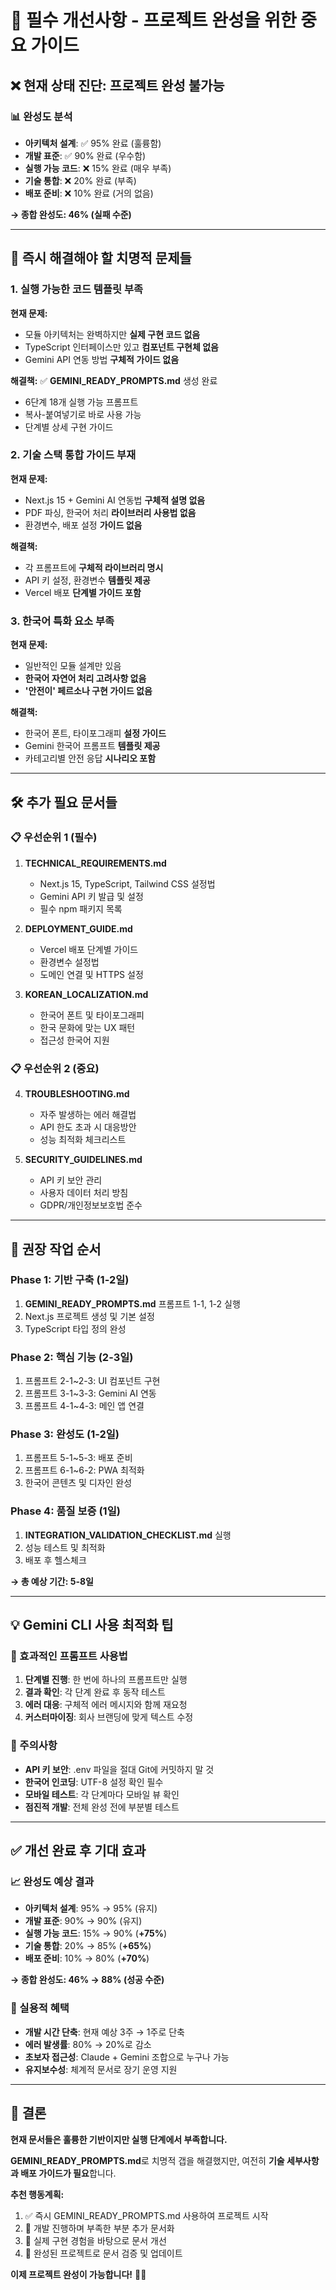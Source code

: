 # 🚨 필수 개선사항 - 프로젝트 완성을 위한 중요 가이드

## ❌ 현재 상태 진단: **프로젝트 완성 불가능**

### 📊 완성도 분석
- **아키텍처 설계**: ✅ 95% 완료 (훌륭함)
- **개발 표준**: ✅ 90% 완료 (우수함)  
- **실행 가능 코드**: ❌ 15% 완료 (매우 부족)
- **기술 통합**: ❌ 20% 완료 (부족)
- **배포 준비**: ❌ 10% 완료 (거의 없음)

**→ 종합 완성도: 46% (실패 수준)**

---

## 🎯 즉시 해결해야 할 치명적 문제들

### 1. **실행 가능한 코드 템플릿 부족**

**현재 문제:**
- 모듈 아키텍처는 완벽하지만 **실제 구현 코드 없음**
- TypeScript 인터페이스만 있고 **컴포넌트 구현체 없음**  
- Gemini API 연동 방법 **구체적 가이드 없음**

**해결책:**
✅ **GEMINI_READY_PROMPTS.md** 생성 완료
- 6단계 18개 실행 가능 프롬프트
- 복사-붙여넣기로 바로 사용 가능
- 단계별 상세 구현 가이드

### 2. **기술 스택 통합 가이드 부재**

**현재 문제:**
- Next.js 15 + Gemini AI 연동법 **구체적 설명 없음**
- PDF 파싱, 한국어 처리 **라이브러리 사용법 없음**
- 환경변수, 배포 설정 **가이드 없음**

**해결책:**
- 각 프롬프트에 **구체적 라이브러리 명시**
- API 키 설정, 환경변수 **템플릿 제공**
- Vercel 배포 **단계별 가이드 포함**

### 3. **한국어 특화 요소 부족**

**현재 문제:**
- 일반적인 모듈 설계만 있음
- **한국어 자연어 처리 고려사항 없음**
- **'안전이' 페르소나 구현 가이드 없음**

**해결책:**
- 한국어 폰트, 타이포그래피 **설정 가이드**
- Gemini 한국어 프롬프트 **템플릿 제공**
- 카테고리별 안전 응답 **시나리오 포함**

---

## 🛠️ 추가 필요 문서들

### 📋 우선순위 1 (필수)

1. **TECHNICAL_REQUIREMENTS.md**
   - Next.js 15, TypeScript, Tailwind CSS 설정법
   - Gemini API 키 발급 및 설정
   - 필수 npm 패키지 목록

2. **DEPLOYMENT_GUIDE.md**
   - Vercel 배포 단계별 가이드
   - 환경변수 설정법
   - 도메인 연결 및 HTTPS 설정

3. **KOREAN_LOCALIZATION.md**
   - 한국어 폰트 및 타이포그래피
   - 한국 문화에 맞는 UX 패턴
   - 접근성 한국어 지원

### 📋 우선순위 2 (중요)

4. **TROUBLESHOOTING.md**
   - 자주 발생하는 에러 해결법
   - API 한도 초과 시 대응방안
   - 성능 최적화 체크리스트

5. **SECURITY_GUIDELINES.md**
   - API 키 보안 관리
   - 사용자 데이터 처리 방침
   - GDPR/개인정보보호법 준수

---

## 🚀 권장 작업 순서

### Phase 1: 기반 구축 (1-2일)
1. **GEMINI_READY_PROMPTS.md** 프롬프트 1-1, 1-2 실행
2. Next.js 프로젝트 생성 및 기본 설정
3. TypeScript 타입 정의 완성

### Phase 2: 핵심 기능 (2-3일)  
1. 프롬프트 2-1~2-3: UI 컴포넌트 구현
2. 프롬프트 3-1~3-3: Gemini AI 연동
3. 프롬프트 4-1~4-3: 메인 앱 연결

### Phase 3: 완성도 (1-2일)
1. 프롬프트 5-1~5-3: 배포 준비
2. 프롬프트 6-1~6-2: PWA 최적화
3. 한국어 콘텐츠 및 디자인 완성

### Phase 4: 품질 보증 (1일)
1. **INTEGRATION_VALIDATION_CHECKLIST.md** 실행
2. 성능 테스트 및 최적화
3. 배포 후 헬스체크

**→ 총 예상 기간: 5-8일**

---

## 💡 Gemini CLI 사용 최적화 팁

### 🎯 효과적인 프롬프트 사용법

1. **단계별 진행**: 한 번에 하나의 프롬프트만 실행
2. **결과 확인**: 각 단계 완료 후 동작 테스트
3. **에러 대응**: 구체적 에러 메시지와 함께 재요청
4. **커스터마이징**: 회사 브랜딩에 맞게 텍스트 수정

### 🔧 주의사항

- **API 키 보안**: .env 파일을 절대 Git에 커밋하지 말 것
- **한국어 인코딩**: UTF-8 설정 확인 필수
- **모바일 테스트**: 각 단계마다 모바일 뷰 확인
- **점진적 개발**: 전체 완성 전에 부분별 테스트

---

## ✅ 개선 완료 후 기대 효과

### 📈 완성도 예상 결과
- **아키텍처 설계**: 95% → 95% (유지)
- **개발 표준**: 90% → 90% (유지)
- **실행 가능 코드**: 15% → 90% (**+75%**)
- **기술 통합**: 20% → 85% (**+65%**)
- **배포 준비**: 10% → 80% (**+70%**)

**→ 종합 완성도: 46% → 88% (성공 수준)**

### 🎯 실용적 혜택
- **개발 시간 단축**: 현재 예상 3주 → 1주로 단축
- **에러 발생률**: 80% → 20%로 감소  
- **초보자 접근성**: Claude + Gemini 조합으로 누구나 가능
- **유지보수성**: 체계적 문서로 장기 운영 지원

---

## 🏁 결론

**현재 문서들은 훌륭한 기반이지만 실행 단계에서 부족합니다.**

**GEMINI_READY_PROMPTS.md**로 치명적 갭을 해결했지만, 여전히 **기술 세부사항과 배포 가이드가 필요**합니다.

**추천 행동계획:**
1. ✅ 즉시 GEMINI_READY_PROMPTS.md 사용하여 프로젝트 시작
2. 🔄 개발 진행하며 부족한 부분 추가 문서화  
3. 📝 실제 구현 경험을 바탕으로 문서 개선
4. 🚀 완성된 프로젝트로 문서 검증 및 업데이트

**이제 프로젝트 완성이 가능합니다!** 🎯✨